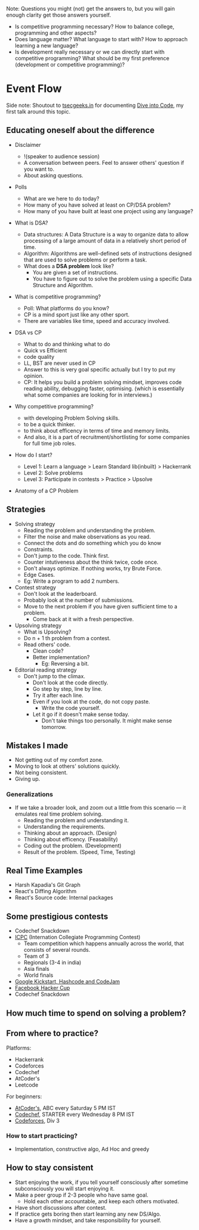 Note: Questions you might (not) get the answers to, but you will gain enough clarity get those answers yourself.

- Is competitive programming necessary? How to balance college, programming and other aspects?
- Does language matter? What language to start with? How to approach learning a new language?
- Is development really necessary or we can directly start with competitive programming? What should be my first preference (development or competitive programming)?

# Event Flow

Side note: Shoutout to [tsecgeeks.in](https://tsecgeeks.in/Dive-Into-CP) for documenting [Dive into Code](https://tsecgeeks.in/Dive-Into-CP), my first talk around this topic.

## Educating oneself about the difference

- Disclaimer
    - !(speaker to audience session)
    - A conversation between peers. Feel to answer others' question if you want to.
    - About asking questions.

- Polls
    - What are we here to do today?
    - How many of you have solved at least on CP/DSA problem?
    - How many of you have built at least one project using any language?

- What is DSA?
    - Data structures: A Data Structure is a way to organize data to allow processing of a large amount of data in a relatively short period of time.
    - Algorithm: Algorithms are well-defined sets of instructions designed that are used to solve problems or perform a task.
    - What does a **DSA problem** look like?
        - You are given a set of instructions. 
        - You have to figure out to solve the problem using a specific Data Structure and Algorithm.

- What is competitive programming?
    - Poll: What platforms do you know?
    - CP is a mind sport just like any other sport.
    - There are variables like time, speed and accuracy involved.

- DSA vs CP
    - What to do and thinking what to do
    - Quick vs Efficient
    - code quality
    - LL, BST are never used in CP
    - Answer to this is very goal specific actually but I try to put my opinion.
    - CP: It helps you build a problem solving mindset, improves code reading ability, debugging faster, optimising. (which is essentially what some companies are looking for in interviews.)

- Why competitive programming?
    - with developing Problem Solving skills.
    - to be a quick thinker.
    - to think about efficency in terms of time and memory limits.
    - And also, it is a part of recruitment/shortlisting for some companies for full time job roles.

- How do I start?
    - Level 1: Learn a language > Learn Standard lib(inbuilt) > Hackerrank
    - Level 2: Solve problems
    - Level 3: Participate in contests > Practice > Upsolve

- Anatomy of a CP Problem

## Strategies

- Solving strategy
    - Reading the problem and understanding the problem.
    - Filter the noise and make observations as you read.
    - Connect the dots and do something which you do know
    - Constraints.
    - Don't jump to the code. Think first.
    - Counter intutiveness about the think twice, code once.
    - Don't always optimize. If nothing works, try Brute Force.
    - Edge Cases.
    - Eg: Write a program to add 2 numbers.
- Contest strategy
    - Don't look at the leaderboard.
    - Probably look at the number of submissions.
    - Move to the next problem if you have given sufficient time to a problem.
        - Come back at it with a fresh perspective.
- Upsolving strategy
    - What is Upsolving?
    - Do n + 1 th problem from a contest.
    - Read others' code. 
        - Clean code?
        - Better implementation?
            - Eg: Reversing a bit. 
- Editorial reading strategy
    - Don't jump to the climax.
        - Don't look at the code directly.
        - Go step by step, line by line.
        - Try it after each line.
        - Even if you look at the code, do not copy paste. 
            - Write the code yourself.
        - Let it go if it doesn't make sense today.  
            - Don't take things too personally. It might make sense tomorrow.

## Mistakes I made

- Not getting out of my comfort zone.
- Moving to look at others' solutions quickly.
- Not being consistent.
- Giving up.

### Generalizations

- If we take a broader look, and zoom out a little from this scenario — it emulates real time problem solving.
    - Reading the problem and understanding it.
    - Understanding the requirements.
    - Thinking about an approach. (Design)
    - Thinking about efficency. (Feasability)
    - Coding out the problem. (Development)
    - Result of the problem. (Speed, Time, Testing)

## Real Time Examples

- Harsh Kapadia's Git Graph
- React's Diffing Algorithm
- React's Source code: Internal packages

## Some prestigious contests

- Codechef Snackdown
- [ICPC](https://icpc.global) (Internation Collegiate Programming Contest)
    - Team competition which happens annually across the world, that consists of several rounds.
    - Team of 3
    - Regionals (3-4 in india)
    - Asia finals
    - World finals
- [Google Kickstart, Hashcode and CodeJam](https://codingcompetitions.withgoogle.com)
- [Facebook Hacker Cup](https://www.facebook.com/codingcompetitions/hacker-cup)
- Codechef Snackdown

## How much time to spend on solving a problem?

## From where to practice?

Platforms:
- Hackerrank
- Codeforces
- Codechef
- AtCoder's
- Leetcode

For beginners:
- [AtCoder's](https://atcoder.jp), ABC every Saturday 5 PM IST
- [Codechef](https://www.codechef.com), STARTER every Wednesday 8 PM IST
- [Codeforces](https://www.codeforces.com), Div 3

### How to start practicing?

- Implementation, constructive algo, Ad Hoc and greedy

## How to stay consistent

- Start enjoying the work, if you tell yourself consciously after sometime subconsciously you will start enjoying it.
- Make a peer group if 2-3 people who have same goal.
    - Hold each other accountable, and keep each others motivated.
- Have short discussions after contest.
- If practice gets boring then start learning any new DS/Algo.
- Have a growth mindset, and take responsibility for yourself.
